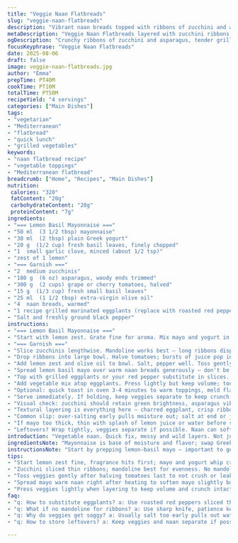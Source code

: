 ```yaml
---
title: "Veggie Naan Flatbreads"
slug: "veggie-naan-flatbreads"
description: "Vibrant naan breads topped with ribbons of zucchini and asparagus, burst cherry tomatoes, fresh basil, and tangy grilled eggplant layers. Lemon-infused creamy basil mayo adds brightness and richness. Quick to pull together with simple veggies and ready-made naans, ideal for fast veggie lunches or casual dinners. Pays attention to texture, contrasting charred eggplant softness with crisp veggie ribbons and juicy tomatoes. Lemon zest brightens, basil herbs refresh, olive oil binds. Substitutions include swapping asparagus for green beans or radish for tomatoes. Yogurt base cuts mayo fat, garlic punch anchors flavors. Encourage tactile checks and visual cues for veggie readiness, skipping rigid times. Avoid limp veggies or soggy naan by layering carefully."
metaDescription: "Veggie Naan Flatbreads layered with zucchini ribbons, asparagus, burst tomatoes, grilled eggplants, and tangy lemon basil mayo. Fresh, crisp textures and bold flavor play."
ogDescription: "Crunchy ribbons of zucchini and asparagus, tender grilled eggplants, bright lemon basil mayo on warm naan. Rustic, textured layers for veggie lovers who watch texture closely."
focusKeyphrase: "Veggie Naan Flatbreads"
date: 2025-08-06
draft: false
image: veggie-naan-flatbreads.jpg
author: "Emma"
prepTime: PT40M
cookTime: PT10M
totalTime: PT50M
recipeYield: "4 servings"
categories: ["Main Dishes"]
tags:
- "vegetarian"
- "Mediterranean"
- "flatbread"
- "quick lunch"
- "grilled vegetables"
keywords:
- "naan flatbread recipe"
- "vegetable toppings"
- "Mediterranean flatbread"
breadcrumb: ["Home", "Recipes", "Main Dishes"]
nutrition: 
 calories: "320"
 fatContent: "20g"
 carbohydrateContent: "28g"
 proteinContent: "7g"
ingredients:
- "=== Lemon Basil Mayonnaise ==="
- "50 ml  (3 1/2 tbsp) mayonnaise"
- "30 ml  (2 tbsp) plain Greek yogurt"
- "20 g  (1/2 cup) fresh basil leaves, finely chopped"
- "1  small garlic clove, minced (about 1/2 tsp)"
- "zest of 1 lemon"
- "=== Garnish ==="
- "2  medium zucchinis"
- "180 g  (6 oz) asparagus, woody ends trimmed"
- "300 g  (2 cups) grape or cherry tomatoes, halved"
- "15 g  (1/3 cup) fresh small basil leaves"
- "25 ml  (1 1/2 tbsp) extra-virgin olive oil"
- "4  naan breads, warmed"
- "1 recipe grilled marinated eggplants (replace with roasted red peppers if desired)"
- "Salt and freshly ground black pepper"
instructions:
- "=== Lemon Basil Mayonnaise ==="
- "Start with lemon zest. Grate fine for aroma. Mix mayo and yogurt in small bowl until creamy, lightens mayo's heaviness. Add basil — chop finer than usual; rough bits stick. Hit with garlic, keep stir even. Use half clove if strong — garlic sneaks. Hold in fridge while prepping veggies."
- "=== Garnish ==="
- "Slice zucchinis lengthwise. Mandoline works best — long ribbons display better texture than rounds. If no mandoline, use sharp knife; try for thin ribbons 2-3 mm thick. Snap woody asparagus ends off by hand, then shave asparagus into ribbons like zucchini or chop bias if ribbons too tricky. No mandoline? Blanch asparagus 1-2 min, drain, shock to keep color and crunch."
- "Drop ribbons into large bowl. Halve tomatoes; bursts of juice pop in mouth later. Fresh basil leaves — whole or torn; mix to keep symmetry."
- "Add lemon zest and olive oil to bowl. Salt, pepper well. Toss gently but thoroughly; don't bruise delicate veggies."
- "Spread lemon basil mayo over warm naan breads generously — don't be stingy, this holds the whole sandwich together."
- "Top with grilled eggplants or your red pepper substitute in slices. Eggplants add smoky softness, balances sharp veggies. If using peppers, roast until charred, peel skin off, slice thick. Layer evenly to avoid sogginess."
- "Add vegetable mix atop eggplants. Press lightly but keep volume; too much pressure wilts the ribbons."
- "Optional: quick toast in oven 3-4 minutes to warm toppings, meld flavors. Watch closely or veggies turn mushy."
- "Serve immediately. If holding, keep veggies separate to keep crunch."
- "Visual check: zucchini should retain green brightness, asparagus vibrant without being fiber tough. Tomatoes juicy without being falling apart."
- "Textural layering is everything here — charred eggplant, crisp ribbons, creamy mayo, soft bread."
- "Common slip: over-salting early pulls moisture out; salt at end or just before serving."
- "If mayo too thick, thin with splash of lemon juice or water before spreading."
- "Leftovers? Wrap tightly, veggies separate if possible. Naan can soften quickly if pre-mixed."
introduction: "Vegetable naan. Quick fix, messy and wild layers. Not just slapped together—layers that bounce back and crunch. Zucchini ribbons sliced thin—sounds simple but nail the thickness or fibrous chew spoils it. Asparagus, not steamed to mush but shaved raw—sound odd? No, textural counterpoint. Toss tomatoes last so they don't drown. Mayonnaise brightens with lemon, bite of garlic, fragrant basil that’s chopped too fine to hide. Eggplants charred, smoky, soft as pillows under crunch. One time I burnt the eggplant — bitter, but sharpening lemon saved the day. Could switch eggplant to smoky roasted peppers, adds heat punch. Timing’s flexible if you watch those visual cues—veggies glisten without weeping and naan still holds crisp. The kind of thing I whip when I want casual but meaty feeling with no fuss."
ingredientsNote: "Mayonnaise is base of moisture and flavor; swap Greek yogurt for sour cream or crème fraîche if you want different tang. Basil can be swapped with tarragon or fresh oregano for a twist — brings herbal note but shifts profile strongly. Garlic can be roasted first to soften bite if preferred mild. Vegetables are interchangeable — green beans or thin asparagus stalks can replace asparagus ribbons. Tomatoes can be sun-dried rehydrated for deeper flavor but lose fresh pop. Warm naan breads before assembling; cool naan will soak moisture leading to a gummy base. Leftover eggplants can be prepped in bulk, saved in fridge, used cold or warmed for layers. Olive oil is binder and flavor — don’t skimp, cheap oil dulls zest. Salt judiciously; salty veggies wilt quickly if overdone."
instructionsNote: "Start by prepping lemon-basil mayo — important to get flavors married well, chill if time allows so herbs infuse. Mandoline makes vegetable ribbons flawless and uniform; no mandoline means patience and knife skills to avoid thick chunks that won't blend texture. Toss veggies gently to keep ribbons intact but ensure even coating to enhance taste without sogginess. Spread mayo warm naan immediately after heating so mayo melts slightly and sticks. Layering order matters: mayo, eggplants, then veggies help keep naan from getting soggy because moisture seeps down last. If toasting final, watch for golden edges, bubbles on naan—not overbrown. Serve soon after to preserve crunch. Any standing time, keep veggies separate or dry on paper towels. Visual and tactile checks beat glancing at the clock. Thin garlic finely, overmincing releases too harsh flavor; balance is key. I learned from over-garlic bite—less is more. Don’t rush: listen for sizzle when warming bread, watch for moisture beads on veggies, smell fresh basil not wilted or cooked off."
tips:
- "Start lemon zest fine, fragrance hits first; mayo and yogurt whip creamy, watch thickness; basil chopped very fine — rough chunks trap moisture oddly; garlic minced small but guard flavor; chill mayo while doing veggies or it stays fresh."
- "Zucchini sliced thin ribbons; mandoline best for evenness. No mandoline? Knife skills matter, aim 2-3mm. Asparagus ends snap off woody bits; ribbons or bias chop depending on tools. Blanch if ribbons impossible, quick 1-2 min in boiling water then ice bath keeps crisp, color popping sharp."
- "Toss veggies gently after halving tomatoes last to not crush or leak too much juice; basil leaves whole or torn keep fresh look, don’t bruise. Lemon zest and olive oil bind, salt and black pepper at end — if too early, veggies gush water, ruins crisp edges."
- "Spread mayo warm naan right after heating to soften mayo slightly but careful not to let bread soak too much; layering order: mayo first, then smoky eggplants (or red pepper substitute) gives moisture barrier, veggies on top so naan stays sturdy, no sogginess."
- "Press veggies lightly when layering to keep volume and crunch intact; too much force wilts ribbons fast. Optional, toast 3-4 min to warm toppings, watch closely for brown edges or bubbling; smell, sizzle guide doneness better than clock alone."
faq:
- "q: How to substitute eggplants? a: Use roasted red peppers sliced thick. Roast till charred, peel skin off; smoky, sweet. Keeps layers moist, no soggy mishaps. Eggplant soft but peppers add different texture dynamic."
- "q: What if no mandoline for ribbons? a: Use sharp knife, patience key. Slice lengthwise in thin strips, aim uniform thickness 2-3 mm. Asparagus tougher, bias chop or blanch quick 1-2 minutes then shock in cold water keeps color and snap."
- "q: Why do veggies get soggy? a: Usually salt too early pulls out water. Toss veggies with salt last. Layer mayo then eggplant before veggies stops moisture leaching down to naan. Pressing too hard crushes ribbons, releases juice, soggy mess."
- "q: How to store leftovers? a: Keep veggies and naan separate if possible, wet veggies soften bread fast. Wrap veggies tight in fridge, naan wrapped loosely or in paper towel to keep some crispness. Mayo can thicken cold, stir before spreading next time."

---
```

